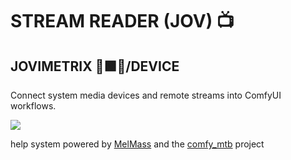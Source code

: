 
# STREAM READER (JOV) 📺
## JOVIMETRIX 🔺🟩🔵/DEVICE
<p>Connect system media devices and remote streams into ComfyUI workflows.</p>

![](https://raw.githubusercontent.com/Amorano/Jovimetrix-examples/master/node/STREAM%20READER/STREAM%20READER.gif)

help system powered by [MelMass](https://github.com/melMass) and the [comfy_mtb](https://github.com/melMass/comfy_mtb) project
